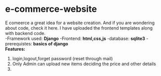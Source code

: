 # e-commerce-website
E comeerce a great idea for a website creation. And if you are wondering about code, check it here. I have uploaded the frontend templates along with backend code.</br>
-Framework used: **Django**
-Frontend: **html,css,js**
-database: **sqlite3**
-prerequistes: **basics of django**
</br>
**Features:**
1. login,logout,forget password (reset through mail)
2. Only Admin can upload new items deciding the price and other details
3.

